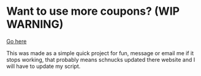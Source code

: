 # Want to use more coupons? (WIP WARNING)


[Go here](https://sntrenter.github.io/SchnucksBookmarklet/)

This was made as a simple quick project for fun, message or email me if it stops working, that probably means schnucks updated there website and I will have to update my script. 
